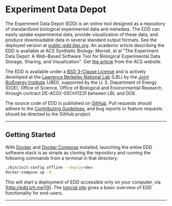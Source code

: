 # Experiment Data Depot

The Experiment Data Depot (EDD) is an online tool designed as a repository of
standardized biological experimental data and metadata. The EDD can easily
uptake experimental data, provide visualization of these data, and produce
downloadable data in several standard output formats. See the deployed version
at [public-edd.jbei.org][1]. An academic article describing the EDD is
available at ACS Synthetic Biology: Morrell, et al "The Experiment Data Depot:
A Web-Based Software Tool for Biological Experimental Data Storage, Sharing,
and Visualization". Get [the article][11] from the ACS website.

The EDD is available under a [BSD 3-Clause License][4] and is actively
developed at the [Lawrence Berkeley National Lab][5] (LBL) by the
[Joint BioEnergy Institute][6] (JBEI), supported by the U. S. Department of
Energy (DOE), Office of Science, Office of Biological and Environmental
Research, through contract DE-AC02-05CH11231 between LBL and DOE.

The source code of EDD is published on [GitHub][7]. Pull requests should adhere
to the [Contributing Guidelines][8], and bug reports or feature requests
should be directed to the GitHub project.

---

## Getting Started

With [Docker][2] and [Docker Compose][3] installed, launching the entire EDD
software stack is as simple as cloning the repository and running the following
commands from a terminal in that directory:

```bash
./bin/init-config offline --deploy=dev
docker-compose up -d
```

This will start a deployment of EDD accessible only on your computer, via
[http://edd.lvh.me][9]. The [tutorial site][10] gives a basic overview of EDD
functionality for end-users.

---

[1]: https://public-edd.jbei.org
[2]: https://docker.io
[3]: https://docs.docker.com/compose/overview/
[4]: License.md
[5]: https://www.lbl.gov
[6]: https://www.jbei.org
[7]: https://github.com/JBEI/edd
[8]: Contributing.md
[9]: http://edd.lvh.me
[10]: https://sites.google.com/lbl.gov/esedataautomation/data-acquisition-storage/experiment-data-depot-edd
[11]: http://pubs.acs.org/doi/abs/10.1021/acssynbio.7b00204
